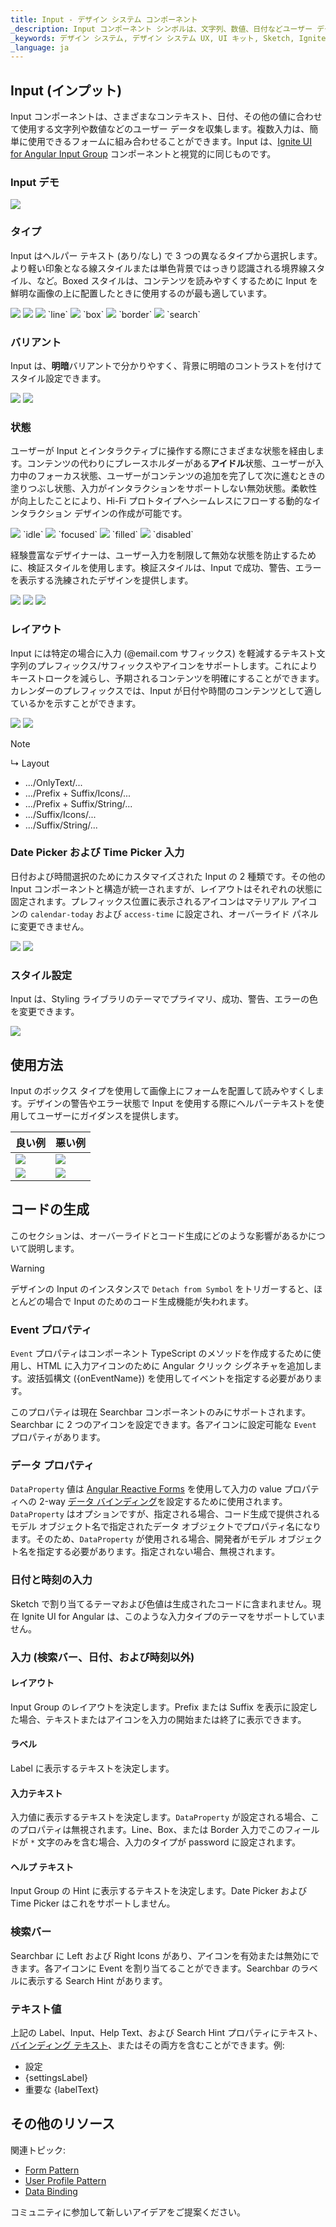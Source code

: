 ```yaml
---
title: Input - デザイン システム コンポーネント
_description: Input コンポーネント シンボルは、文字列、数値、日付などユーザー データのコレクションが使用できます。
_keywords: デザイン システム, デザイン システム UX, UI キット, Sketch, Ignite UI for Angular, Sketch to Angular, Angular, Angular デザイン システム, Sketch からコードをエクスポート, Angular 用のデザイン キット, Sketch HTML, Sketch to HTML, Sketch UI キット
_language: ja
---
```


## Input (インプット)

Input コンポーネントは、さまざまなコンテキスト、日付、その他の値に合わせて使用する文字列や数値などのユーザー データを収集します。複数入力は、簡単に使用できるフォームに組み合わせることができます。Input は、[Ignite UI for Angular Input Group](https://jp.infragistics.com/products/ignite-ui-angular/angular/components/input_group.html) コンポーネントと視覚的に同じものです。

### Input デモ

<img class="responsive-img" src="../images/input_demo.png" srcset="../images/input_demo@2x.png 2x" />

### タイプ

Input はヘルパー テキスト (あり/なし) で 3 つの異なるタイプから選択します。より軽い印象となる線スタイルまたは単色背景ではっきり認識される境界線スタイル、など。Boxed スタイルは、コンテンツを読みやすくするために Input を鮮明な画像の上に配置したときに使用するのが最も適しています。

<img class="responsive-img" src="../images/input_no-helper.png" srcset="../images/input_no-helper@2x.png 2x" />
<img class="responsive-img" src="../images/input_helper.png" srcset="../images/input_helper@2x.png 2x" />

<img class="responsive-img" src="../images/input_line.png" srcset="../images/input_line@2x.png 2x" />
`line`

<img class="responsive-img" src="../images/input_box.png" srcset="../images/input_box@2x.png 2x" />
`box`

<img class="responsive-img" src="../images/input_border.png" srcset="../images/input_border@2x.png 2x" />
`border`

<img class="responsive-img" src="../images/input_search.png" srcset="../images/input_search@2x.png 2x" />
`search`

### バリアント

Input は、**明暗**バリアントで分かりやすく、背景に明暗のコントラストを付けてスタイル設定できます。

<img class="responsive-img" src="../images/input_dark.png" srcset="../images/input_dark@2x.png 2x" />
<img class="responsive-img" src="../images/input_light.png" srcset="../images/input_light@2x.png 2x" />

### 状態

ユーザーが Input とインタラクティブに操作する際にさまざまな状態を経由します。コンテンツの代わりにプレースホルダーがある**アイドル**状態、ユーザーが入力中のフォーカス状態、ユーザーがコンテンツの追加を完了して次に進むときの塗りつぶし状態、入力がインタラクションをサポートしない無効状態。柔軟性が向上したことにより、Hi-Fi プロトタイプへシームレスにフローする動的なインタラクション デザインの作成が可能です。

<img class="responsive-img" src="../images/input_idle.png" srcset="../images/input_idle@2x.png 2x" />
`idle`

<img class="responsive-img" src="../images/input_focused.png" srcset="../images/input_focused@2x.png 2x" />
`focused`

<img class="responsive-img" src="../images/input_filled.png" srcset="../images/input_filled@2x.png 2x" />
`filled`

<img class="responsive-img" src="../images/input_disabled.png" srcset="../images/input_disabled@2x.png 2x" />
`disabled`

経験豊富なデザイナーは、ユーザー入力を制限して無効な状態を防止するために、検証スタイルを使用します。検証スタイルは、Input で成功、警告、エラーを表示する洗練されたデザインを提供します。

<img class="responsive-img" src="../images/input_success.png" srcset="../images/input_success@2x.png 2x" />
<img class="responsive-img" src="../images/input_warning.png" srcset="../images/input_warning@2x.png 2x" />
<img class="responsive-img" src="../images/input_error.png" srcset="../images/input_error@2x.png 2x" />

### レイアウト

Input には特定の場合に入力 (@email.com サフィックス) を軽減するテキスト文字列のプレフィックス/サフィックスやアイコンをサポートします。これによりキーストロークを減らし、予期されるコンテンツを明確にすることができます。カレンダーのプレフィックスでは、Input が日付や時間のコンテンツとして適しているかを示すことができます。

<img class="responsive-img" src="../images/input_prefix.png" srcset="../images/input_prefix@2x.png 2x" />
<img class="responsive-img" src="../images/input_suffix.png" srcset="../images/input_suffix@2x.png 2x" />

> [!Note]
> ↳ Layout
>
> - .../OnlyText/...
> - .../Prefix + Suffix/Icons/...
> - .../Prefix + Suffix/String/...
> - .../Suffix/Icons/...
> - .../Suffix/String/...

### Date Picker および Time Picker 入力

日付および時間選択のためにカスタマイズされた Input の 2 種類です。その他の Input コンポーネントと構造が統一されますが、レイアウトはそれぞれの状態に固定されます。プレフィックス位置に表示されるアイコンはマテリアル アイコンの `calendar-today` および `access-time` に設定され、オーバーライド パネルに変更できません。

<img class="responsive-img" src="../images/input_calendar.png" srcset="../images/input_calendar@2x.png 2x" />
<img class="responsive-img" src="../images/input_time-picker.png" srcset="../images/input_time-picker@2x.png 2x" />

### スタイル設定

Input は、Styling ライブラリのテーマでプライマリ、成功、警告、エラーの色を変更できます。

<img class="responsive-img" src="../images/input_styling.png" srcset="../images/input_styling@2x.png 2x" />

## 使用方法

Input のボックス タイプを使用して画像上にフォームを配置して読みやすくします。デザインの警告やエラー状態で Input を使用する際にヘルパーテキストを使用してユーザーにガイダンスを提供します。

| 良い例                                                                           |悪い例                                                                            |
| ---------------------------------------------------------------------------- | -------------------------------------------------------------------------------- |
| <img class="responsive-img" src="../images/input_do1.png" srcset="../images/input_do1@2x.png 2x" />|<img class="responsive-img" src="../images/input_dont1.png" srcset="../images/input_dont1@2x.png 2x" /> |
| <img class="responsive-img" src="../images/input_do2.png" srcset="../images/input_do2@2x.png 2x" />|<img class="responsive-img" src="../images/input_dont2.png" srcset="../images/input_dont2@2x.png 2x" /> |

## コードの生成

このセクションは、オーバーライドとコード生成にどのような影響があるかについて説明します。

> [!WARNING]
> デザインの Input のインスタンスで `Detach from Symbol` をトリガーすると、ほとんどの場合で Input のためのコード生成機能が失われます。

### Event プロパティ

`Event` プロパティはコンポーネント TypeScript のメソッドを作成するために使用し、HTML に入力アイコンのために Angular クリック シグネチャを追加します。波括弧構文 ({onEventName}) を使用してイベントを指定する必要があります。

このプロパティは現在 Searchbar コンポーネントのみにサポートされます。Searchbar に 2 つのアイコンを設定できます。各アイコンに設定可能な `Event` プロパティがあります。

### データ プロパティ

`DataProperty` 値は [Angular Reactive Forms](https://angular.io/guide/reactive-forms) を使用して入力の value プロパティへの 2-way [データ バインディング](../codegen/data-binding.md)を設定するために使用されます。`DataProperty` はオプションですが、指定される場合、コード生成で提供されるモデル オブジェクト名で指定されたデータ オブジェクトでプロパティ名になります。そのため、`DataProperty` が使用される場合、開発者がモデル オブジェクト名を指定する必要があります。指定されない場合、無視されます。

### 日付と時刻の入力

Sketch で割り当てるテーマおよび色値は生成されたコードに含まれません。現在 Ignite UI for Angular は、このような入力タイプのテーマをサポートしていません。

### 入力 (検索バー、日付、および時刻以外)

#### レイアウト

Input Group のレイアウトを決定します。Prefix または Suffix を表示に設定した場合、テキストまたはアイコンを入力の開始または終了に表示できます。

#### ラベル

Label に表示するテキストを決定します。

#### 入力テキスト

入力値に表示するテキストを決定します。`DataProperty` が設定される場合、このプロパティは無視されます。Line、Box、または Border 入力でこのフィールドが `*` 文字のみを含む場合、入力のタイプが password に設定されます。

#### ヘルプ テキスト

Input Group の Hint に表示するテキストを決定します。Date Picker および Time Picker はこれをサポートしません。

### 検索バー

Searchbar に Left および Right Icons があり、アイコンを有効または無効にできます。各アイコンに Event を割り当てることができます。Searchbar のラベルに表示する Search Hint があります。

### テキスト値

上記の Label、Input、Help Text、および Search Hint プロパティにテキスト、[バインディング テキスト](../codegen/data-binding.md)、またはその両方を含むことができます。例:

- 設定
- {settingsLabel}
- 重要な {labelText}

## その他のリソース

関連トピック:

- [Form Pattern](../patterns/form.md)
- [User Profile Pattern](../patterns/user-profile.md)
- [Data Binding](../codegen/data-binding.md)
  <div class="divider--half"></div>

コミュニティに参加して新しいアイデアをご提案ください。


